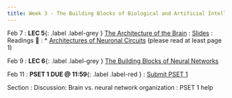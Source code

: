 ```yaml
---
title: Week 3 - The Building Blocks of Biological and Artificial Intelligence (Cont'd)
---
```


Feb 7
: **LEC 5**{: .label .label-grey } [The Architecture of the Brain](#)
     : [Slides]()
: Readings 📖
: * [Architectures of Neuronal Circuits](https://canvas.harvard.edu/files/14290087/download?download_frd=1) (please read at least page 1)

Feb 9
:  **LEC 6**{: .label .label-grey } [The Building Blocks of Neural Networks](#)

Feb 11
:  **PSET 1 DUE @ 11:59**{: .label .label-red } 
    : [Submit PSET 1](https://canvas.harvard.edu/courses/97916/assignments/532854)

Section
: Discussion: Brain vs. neural network organization
: PSET 1 help
